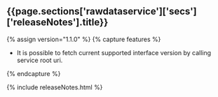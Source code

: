 <h2 id="{{page.sections['rawdataservice']['secs']['releaseNotes'].anchor}}">{{page.sections['rawdataservice']['secs']['releaseNotes'].title}}</h2>

<p></p>

{% assign version="1.1.0" %}
{% capture features %}
    <ul>
      <li>It is possible to fetch current supported interface version by calling service root uri.</li>
    </ul>
{% endcapture %}

{% include releaseNotes.html %}